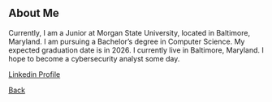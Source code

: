 ## About Me
Currently, I am a Junior at Morgan State University, located in Baltimore, Maryland. 
I am pursuing a Bachelor’s degree in Computer Science. 
My expected graduation date is in 2026.
I currently live in Baltimore, Maryland.
I hope to become a cybersecurity analyst some day.


[Linkedin Profile](https://www.linkedin.com/in/najae-potts-54946b263)

[Back](./)
